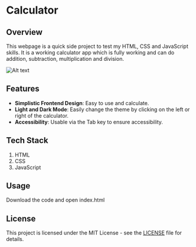 # Calculator

## Overview

This webpage is a quick side project to test my HTML, CSS and JavaScript skills. It is a working calculator app which is fully working and can do addition, subtraction, multiplication and division.

![Alt text](calculator-screenshot.png "a title")

## Features

- **Simplistic Frontend Design**: Easy to use and calculate.
- **Light and Dark Mode**: Easily change the theme by clicking on the left or right of the calculator.
- **Accessibility**: Usable via the Tab key to ensure accessibility.

## Tech Stack
1. HTML
2. CSS
3. JavaScript

## Usage

Download the code and open index.html

## License

This project is licensed under the MIT License - see the [LICENSE](LICENSE) file for details.
